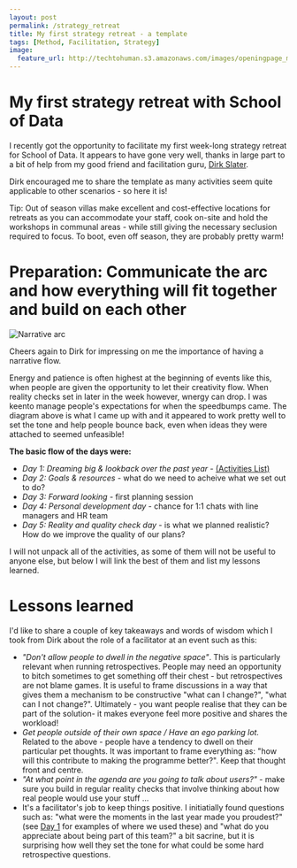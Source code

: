 ```yaml
---
layout: post
permalink: /strategy_retreat
title: My first strategy retreat - a template 
tags: [Method, Facilitation, Strategy]
image: 
  feature_url: http://techtohuman.s3.amazonaws.com/images/openingpage_montage.jpeg
---
```


# My first strategy retreat with School of Data 

I recently got the opportunity to facilitate my first week-long strategy retreat for School of Data. It appears to have gone very well, thanks in large part to a bit of help from my good friend and facilitation guru, [Dirk Slater](http://www.fabriders.net/). 

Dirk encouraged me to share the template as many activities seem quite applicable to other scenarios - so here it is! 

<div class="well">
Tip: Out of season villas make excellent and cost-effective locations for retreats as you can accommodate your staff, cook on-site and hold the workshops in communal areas - while still giving the necessary seclusion required to focus. To boot, even off season, they are probably pretty warm! 
</div>

# Preparation: Communicate the arc and how everything will fit together and build on each other

![Narrative arc](http://techtohuman.s3.amazonaws.com/images/narrative_arc.jpg)

Cheers again to Dirk for impressing on me the importance of having a narrative flow. 

Energy and patience is often highest at the beginning of events like this, when people are given the opportunity to let their creativity flow. When reality checks set in later in the week however, wnergy can drop. I was keento manage people's expectations for when the speedbumps came. The diagram above is what I came up with and it appeared to work pretty well to set the tone and help people bounce back, even when ideas they were attached to seemed unfeasible! 

<strong> The basic flow of the days were: </strong>

* *Day 1: Dreaming big & lookback over the past year* - [(Activities List)](http://techtohuman.com//strategy_day_1)
* *Day 2: Goals & resources* - what do we need to acheive what we set out to do? 
* *Day 3: Forward looking* - first planning session 
* *Day 4: Personal development day* - chance for 1:1 chats with line managers and HR team
* *Day 5: Reality and quality check day* - is what we planned realistic?  How do we improve the quality of our plans? 

I will not unpack all of the activities, as some of them will not be useful to anyone else, but below I will link the best of them and list my lessons learned. 

# Lessons learned 

I'd like to share a couple of key takeaways and words of wisdom which I took from Dirk about the role of a facilitator at an event such as this: 

* *"Don't allow people to dwell in the negative space"*. This is particularly relevant when running retrospectives. People may need an opportunity to bitch sometimes to get something off their chest - but retrospectives are not blame games. It is useful to frame discussions in a way that gives them a mechanism to be constructive "what can I change?", "what can I not change?". Ultimately - you want people realise that they can be part of the solution- it makes everyone feel more positive and shares the workload!
* *Get people outside of their own space / Have an ego parking lot.* Related to the above - people have a tendency to dwell on their particular pet thoughts. It was important to frame everything as: "how will this contribute to making the programme better?". Keep that thought front and centre.  
* *"At what point in the agenda are you going to talk about users?"* - make sure you build in regular reality checks that involve thinking about how real people would use your stuff ... 
* It's a facilitator's job to keep things positive. I initiatially found questions such as: "what were the moments in the last year made you proudest?" (see [Day 1](http://techtohuman.com//strategy_day_1) for examples of where we used these) and "what do you appreciate about being part of this team?" a bit sacrine, but it is surprising how well they set the tone for what could be some hard retrospective questions. 

